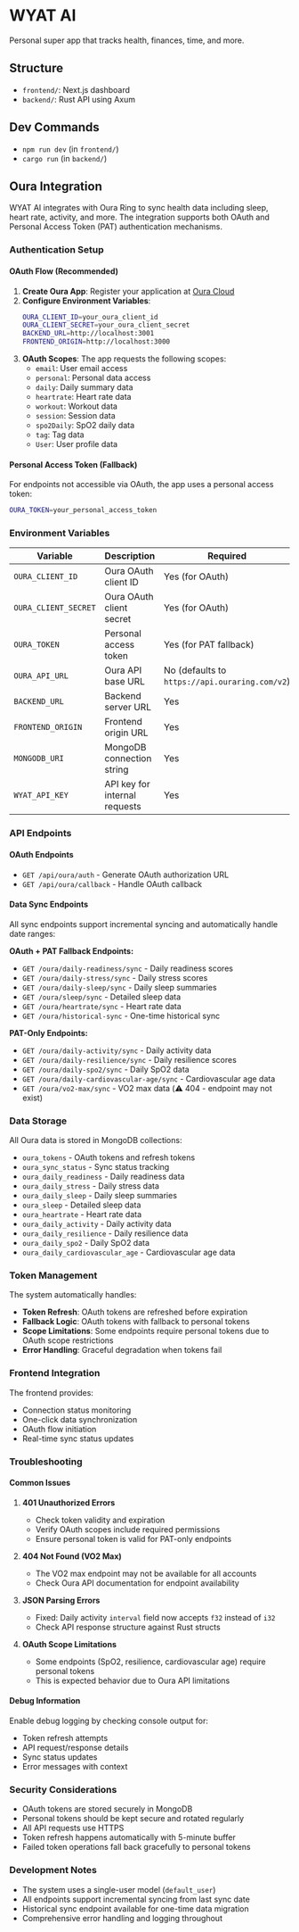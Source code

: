 # WYAT AI

Personal super app that tracks health, finances, time, and more.

## Structure

- `frontend/`: Next.js dashboard
- `backend/`: Rust API using Axum

## Dev Commands

- `npm run dev` (in `frontend/`)
- `cargo run` (in `backend/`)

## Oura Integration

WYAT AI integrates with Oura Ring to sync health data including sleep, heart rate, activity, and more. The integration supports both OAuth and Personal Access Token (PAT) authentication mechanisms.

### Authentication Setup

#### OAuth Flow (Recommended)

1. **Create Oura App**: Register your application at [Oura Cloud](https://cloud.ouraring.com/)
2. **Configure Environment Variables**:
   ```bash
   OURA_CLIENT_ID=your_oura_client_id
   OURA_CLIENT_SECRET=your_oura_client_secret
   BACKEND_URL=http://localhost:3001
   FRONTEND_ORIGIN=http://localhost:3000
   ```
3. **OAuth Scopes**: The app requests the following scopes:
   - `email`: User email access
   - `personal`: Personal data access
   - `daily`: Daily summary data
   - `heartrate`: Heart rate data
   - `workout`: Workout data
   - `session`: Session data
   - `spo2Daily`: SpO2 daily data
   - `tag`: Tag data
   - `User`: User profile data

#### Personal Access Token (Fallback)

For endpoints not accessible via OAuth, the app uses a personal access token:

```bash
OURA_TOKEN=your_personal_access_token
```

### Environment Variables

| Variable             | Description                   | Required                                       |
| -------------------- | ----------------------------- | ---------------------------------------------- |
| `OURA_CLIENT_ID`     | Oura OAuth client ID          | Yes (for OAuth)                                |
| `OURA_CLIENT_SECRET` | Oura OAuth client secret      | Yes (for OAuth)                                |
| `OURA_TOKEN`         | Personal access token         | Yes (for PAT fallback)                         |
| `OURA_API_URL`       | Oura API base URL             | No (defaults to `https://api.ouraring.com/v2`) |
| `BACKEND_URL`        | Backend server URL            | Yes                                            |
| `FRONTEND_ORIGIN`    | Frontend origin URL           | Yes                                            |
| `MONGODB_URI`        | MongoDB connection string     | Yes                                            |
| `WYAT_API_KEY`       | API key for internal requests | Yes                                            |

### API Endpoints

#### OAuth Endpoints

- `GET /api/oura/auth` - Generate OAuth authorization URL
- `GET /api/oura/callback` - Handle OAuth callback

#### Data Sync Endpoints

All sync endpoints support incremental syncing and automatically handle date ranges:

**OAuth + PAT Fallback Endpoints:**

- `GET /oura/daily-readiness/sync` - Daily readiness scores
- `GET /oura/daily-stress/sync` - Daily stress scores
- `GET /oura/daily-sleep/sync` - Daily sleep summaries
- `GET /oura/sleep/sync` - Detailed sleep data
- `GET /oura/heartrate/sync` - Heart rate data
- `GET /oura/historical-sync` - One-time historical sync

**PAT-Only Endpoints:**

- `GET /oura/daily-activity/sync` - Daily activity data
- `GET /oura/daily-resilience/sync` - Daily resilience scores
- `GET /oura/daily-spo2/sync` - Daily SpO2 data
- `GET /oura/daily-cardiovascular-age/sync` - Cardiovascular age data
- `GET /oura/vo2-max/sync` - VO2 max data (⚠️ 404 - endpoint may not exist)

### Data Storage

All Oura data is stored in MongoDB collections:

- `oura_tokens` - OAuth tokens and refresh tokens
- `oura_sync_status` - Sync status tracking
- `oura_daily_readiness` - Daily readiness data
- `oura_daily_stress` - Daily stress data
- `oura_daily_sleep` - Daily sleep summaries
- `oura_sleep` - Detailed sleep data
- `oura_heartrate` - Heart rate data
- `oura_daily_activity` - Daily activity data
- `oura_daily_resilience` - Daily resilience data
- `oura_daily_spo2` - Daily SpO2 data
- `oura_daily_cardiovascular_age` - Cardiovascular age data

### Token Management

The system automatically handles:

- **Token Refresh**: OAuth tokens are refreshed before expiration
- **Fallback Logic**: OAuth tokens with fallback to personal tokens
- **Scope Limitations**: Some endpoints require personal tokens due to OAuth scope restrictions
- **Error Handling**: Graceful degradation when tokens fail

### Frontend Integration

The frontend provides:

- Connection status monitoring
- One-click data synchronization
- OAuth flow initiation
- Real-time sync status updates

### Troubleshooting

#### Common Issues

1. **401 Unauthorized Errors**

   - Check token validity and expiration
   - Verify OAuth scopes include required permissions
   - Ensure personal token is valid for PAT-only endpoints

2. **404 Not Found (VO2 Max)**

   - The VO2 max endpoint may not be available for all accounts
   - Check Oura API documentation for endpoint availability

3. **JSON Parsing Errors**

   - Fixed: Daily activity `interval` field now accepts `f32` instead of `i32`
   - Check API response structure against Rust structs

4. **OAuth Scope Limitations**
   - Some endpoints (SpO2, resilience, cardiovascular age) require personal tokens
   - This is expected behavior due to Oura API limitations

#### Debug Information

Enable debug logging by checking console output for:

- Token refresh attempts
- API request/response details
- Sync status updates
- Error messages with context

### Security Considerations

- OAuth tokens are stored securely in MongoDB
- Personal tokens should be kept secure and rotated regularly
- All API requests use HTTPS
- Token refresh happens automatically with 5-minute buffer
- Failed token operations fall back gracefully to personal tokens

### Development Notes

- The system uses a single-user model (`default_user`)
- All endpoints support incremental syncing from last sync date
- Historical sync endpoint available for one-time data migration
- Comprehensive error handling and logging throughout
